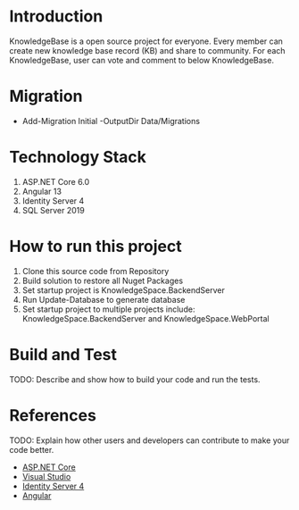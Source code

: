 # Introduction 
KnowledgeBase is a open source project for everyone. Every member can create new knowledge base record (KB) and share to community.
For each KnowledgeBase, user can vote and comment to below KnowledgeBase.

# Migration
- Add-Migration Initial -OutputDir Data/Migrations


# Technology Stack
1. ASP.NET Core 6.0
2. Angular 13
3. Identity Server 4
4. SQL Server 2019

# How to run this project
1. Clone this source code from Repository
2. Build solution to restore all Nuget Packages
3. Set startup project is KnowledgeSpace.BackendServer
4. Run Update-Database to generate database
5. Set startup project to multiple projects include: KnowledgeSpace.BackendServer and KnowledgeSpace.WebPortal

# Build and Test
TODO: Describe and show how to build your code and run the tests. 

# References
TODO: Explain how other users and developers can contribute to make your code better. 
- [ASP.NET Core](https://learn.microsoft.com/en-us/aspnet/core/getting-started/?view=aspnetcore-7.0)
- [Visual Studio](https://visualstudio.microsoft.com/vs/)
- [Identity Server 4](https://identityserver.io/)
- [Angular](https://angular.io/docs)